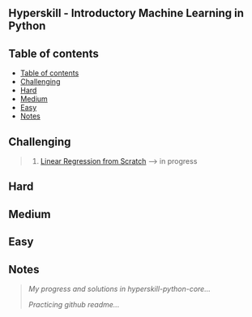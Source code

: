 ## Hyperskill - Introductory Machine Learning in Python

Table of contents
---

- [Table of contents](#table-of-contents)
- [Challenging](#challenging)
- [Hard](#hard)
- [Medium](#medium)
- [Easy](#easy)
- [Notes](#notes)

Challenging
---

> 1. [Linear Regression from Scratch](https://hyperskill.org/projects/195?track=28) --> in progress

Hard
---

Medium
---

Easy
---

Notes
---

> *My progress and solutions in hyperskill-python-core...*
>
> *Practicing github readme...*
